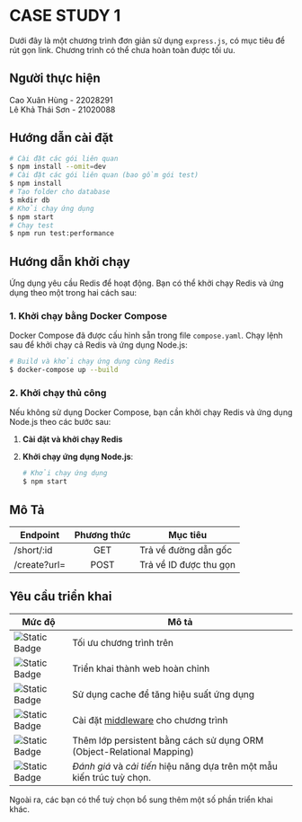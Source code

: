 # CASE STUDY 1
Dưới đây là một chương trình đơn giản sử dụng `express.js`, có mục tiêu để rút gọn link. Chương trình có thể chưa hoàn toàn được tối ưu.

## Người thực hiện
Cao Xuân Hùng - 22028291  
Lê Khả Thái Sơn - 21020088

## Hướng dẫn cài đặt
```sh
# Cài đặt các gói liên quan
$ npm install --omit=dev
# Cài đặt các gói liên quan (bao gồm gói test)
$ npm install
# Tạo folder cho database
$ mkdir db
# Khởi chạy ứng dụng
$ npm start 
# Chạy test
$ npm run test:performance
```

## Hướng dẫn khởi chạy
Ứng dụng yêu cầu Redis để hoạt động. Bạn có thể khởi chạy Redis và ứng dụng theo một trong hai cách sau:

### 1. Khởi chạy bằng Docker Compose
Docker Compose đã được cấu hình sẵn trong file `compose.yaml`. Chạy lệnh sau để khởi chạy cả Redis và ứng dụng Node.js:

```sh
# Build và khởi chạy ứng dụng cùng Redis
$ docker-compose up --build
```

### 2. Khởi chạy thủ công
Nếu không sử dụng Docker Compose, bạn cần khởi chạy Redis và ứng dụng Node.js theo các bước sau:

1. **Cài đặt và khởi chạy Redis**

2. **Khởi chạy ứng dụng Node.js**:
   ```sh
   # Khởi chạy ứng dụng
   $ npm start
   ```
## Mô Tả
| Endpoint | Phương thức | Mục tiêu
|--|:--:|--|
| /short/:id | GET | Trả về đường dẫn gốc
| /create?url= | POST | Trả về ID được thu gọn


## Yêu cầu triển khai
| Mức độ | Mô tả |
|--|--|
| ![Static Badge](https://img.shields.io/badge/OPTIONAL-medium-yellow)  | Tối ưu chương trình trên |
| ![Static Badge](https://img.shields.io/badge/OPTIONAL-easy-green) | Triển khai thành web hoàn chỉnh |
| ![Static Badge](https://img.shields.io/badge/OPTIONAL-hard-red) | Sử dụng cache để tăng hiệu suất ứng dụng |
| ![Static Badge](https://img.shields.io/badge/REQUIRED-easy-green)  | Cài đặt [middleware](https://expressjs.com/en/guide/using-middleware.html) cho chương trình |
| ![Static Badge](https://img.shields.io/badge/REQUIRED-medium-yellow) | Thêm lớp persistent bằng cách sử dụng ORM (Object-Relational Mapping) |
| ![Static Badge](https://img.shields.io/badge/REQUIRED-medium-yellow) | *Đánh giá* và *cải tiến* hiệu năng dựa trên một mẫu kiến trúc tuỳ chọn. |

Ngoài ra, các bạn có thể tuỳ chọn bổ sung thêm một số phần triển khai khác.

